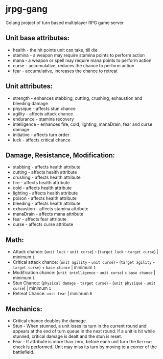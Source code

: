 # jrpg-gang
Golang project of turn based multiplayer RPG game server

## Unit base attributes:
* health  - the hit points unit can take, till die
* stamina - a weapon may require stamina points to perform action
* mana    - a weapon or spell may require mana points to perform action
* curse   - accumulative, reduces the chance to perform action
* fear    - accumulative, increases the chance to retreat

## Unit attributes:
* strength     - enhances stabbing, cutting, crushing, exhaustion and bleeding damage
* physique     - affects stun chance
* agility      - affects attack chance
* endurance    - stamina recovery
* intelligence - enhances fire, cold, lighting, manaDrain, fear and curse damage
* initiative   - affects turn order
* luck         - affects critical chance

## Damage, Resistance, Modification:
* stabbing   - affects health attribute
* cutting    - affects health attribute
* crushing   - affects health attribute
* fire       - affects health attribute
* cold       - affects health attribute
* lighting   - affects health attribute
* poison     - affects health attribute
* bleeding   - affects health attribute
* exhaustion - affects stamina attribute
* manaDrain  - affects mana attribute
* fear       - affects fear attribute
* curse      - affects curse attribute

## Math:
* Attack chance: (`unit luck` - `unit curse`) - (`target luck` - `target curse`) | minimum `1`
* Critical attack chance: (`unit agility` - `unit curse`) - (`target agility` - `target curse`) + `base chance` | minimum `1`
* Modification chance: (`unit intelligence` - `unit curse`) + `base chance` | minimum `1`
* Stun Chance: (`physical damage` - `target curse`) - (`unit physique` - `unit curse`) | minimum `1`
* Retreat Chance: `unit fear` | minimum `0`

## Mechanics:
* Critical chance doubles the damage.
* Stun - When stunned, a unit loses its turn in the current round and appears at the end of turn queue in the next round. If a unit is hit while stunned, critical damage is dealt and the stun is reset.
* Fear - If attribute is more than zero, before each unit turn the `Retreat` check is performed. Unit may miss its turn by moving to a corner of the battlefield.
